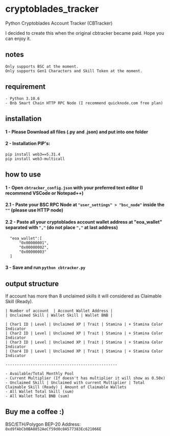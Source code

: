 # cryptoblades_tracker
Python Cryptoblades Account Tracker (CBTracker)

I decided to create this when the original cbtracker became paid. Hope you can enjoy it.

## notes
```
Only supports BSC at the moment.
Only supports Gen1 Characters and Skill Token at the moment.
```


## requirement
```
- Python 3.10.6
- Bnb Smart Chain HTTP RPC Node (I recommend quicknode.com free plan)
```



## installation

#### 1 - Please Download all files (.py and .json) and put into one folder
#### 2 - Installation PIP's:

```
pip install web3==5.31.4
pip install web3-multicall
```



## how to use

#### 1   - Open `cbtracker_config.json` with your preferred text editor (I recommend VSCode or Notepad++)
#### 2.1 - Paste your BSC RPC Node at ``"user_settings" > "bsc_node"`` inside the ``""`` (please use HTTP node)
#### 2.2 - Paste all your cryptoblades account wallet address at "eoa_wallet" separated with ``","`` (do not place ``","`` at last address)

```example
  "eoa_wallet":[
      "0x00000001",
      "0x00000002",
      "0x00000003"
  ]
```
#### 3   - Save and run ```python cbtracker.py```



## output structure
If account has more than 8 unclaimed skills it will considered as Claimable Skill (Ready).

```
| Number of account  | Account Wallet Address |
| Unclaimed Skill | Wallet Skill | Wallet BNB |

| Char1 ID | Level | Unclaimed XP | Trait | Stamina | + Stamina Color Indicator
| Char2 ID | Level | Unclaimed XP | Trait | Stamina | + Stamina Color Indicator
| Char3 ID | Level | Unclaimed XP | Trait | Stamina | + Stamina Color Indicator
| Char4 ID | Level | Unclaimed XP | Trait | Stamina | + Stamina Color Indicator

-------------------------------------------------

- Available/Total Monthly Pool
- Current Multiplier (If doesn't has multiplier it will show as 0.50x)
- Unclaimed Skill | Unclaimed with current Multiplier | Total Claimable Skill (Ready) | Amount of Claimable Wallets
- All Wallet Total Skill (sum)
- All Wallet Total BNB (sum)
```


## Buy me a coffee :)
BSC/ETH/Polygon BEP-20 Address: ```0xd9fAbCb0BA8852AeCf59d0c0A577383Ec621066E```
